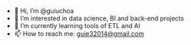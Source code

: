 - 👋 Hi, I’m @guiuchoa
- 👀 I’m interested in data science, BI and back-end projects
- 🌱 I’m currently learning tools of ETL and AI
- 📫 How to reach me: guie32014@gmail.com

<!---
guiuchoa/guiuchoa is a ✨ special ✨ repository because its `README.md` (this file) appears on your GitHub profile.
You can click the Preview link to take a look at your changes.
--->
